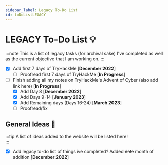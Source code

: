```yaml
---
sidebar_label: Legacy To-Do List 
id: toDoListLEGACY
---
```


# LEGACY To-Do List 💡

:::note 
This is a list of legacy tasks (for archival sake) I've completed as well as the current objective that I am working on. 
:::

- [X] Add first 7 days of TryHackMe [**December 2022**]
    - [ ] Proofread first 7 days of TryHackMe [**In Progress**]
- [ ] Finish adding all my notes on TryHackMe's Advent of Cyber (also add link here) [**In Progress**]
    - [X] Add Day 8 [**December 2022**]
    - [X] Add Days 9-14 [**January 2023**]
    - [X] Add Remaining days (Days 16-24) [**March 2023**]
    - [ ] Proofread/fix

## General Ideas 📐

:::tip 
A list of ideas added to the website will be listed here!<br />
:::

- [X] Add legacy to-do list of things ive completed? Added ~~date~~ month of addition [**December 2022**]

